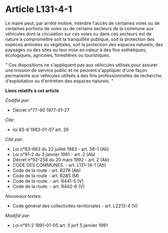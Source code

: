 # Article L131-4-1

Le maire peut, par arrêté motivé, interdire l'accès de certaines voies ou de certaines portions de voies ou de certains
secteurs de la commune aux véhicules dont la circulation sur ces voies ou dans ces secteurs est de nature à compromettre soit
la tranquillité publique, soit la protection des espèces animales ou végétales, soit la protection des espaces naturels, des
paysages ou des sites ou leur mise en valeur à des fins esthétiques, écologiques, agricoles, forestières ou touristiques.

" Ces dispositions ne s'appliquent pas aux véhicules utilisés pour assurer une mission de service public et ne peuvent
s'appliquer d'une façon permanente aux véhicules utilisés à des fins professionnelles de recherche, d'exploitation ou
d'entretien des espaces naturels. "

**Liens relatifs à cet article**

_Codifié par_:

  - Décret n°77-90 1977-01-27

_Cite_:

  - loi 83-8 1983-01-07 art. 26

_Cité par_:

  - Loi n°83-663 du 22 juillet 1983 - art. 56-1 (Ab)
  - Loi n°91-2 du 3 janvier 1991 - art. 2 (Ab)
  - Décret n°92-258 du 20 mars 1992 - art. 2 (Ab)
  - CODE DES COMMUNES. - art. L131-14-1 (Ab)
  - Code de la route - art. R278 (Ab)
  - Code de la route - art. R285 (M)
  - Code de la route. - art. R441-5 (V)
  - Code de la route. - art. R442-6 (V)

_Nouveaux textes_:

  - Code général des collectivités territoriales - art. L2213-4 (V)

_Modifié par_:

  - Loi n°91-2 1991-01-05 art. 5 jorf 5 janvier 1991
